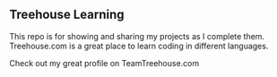 ## Treehouse Learning

This repo is for showing and sharing my projects as I complete them. Treehouse.com is a great place to learn coding in different languages.

Check out my great profile on TeamTreehouse.com
